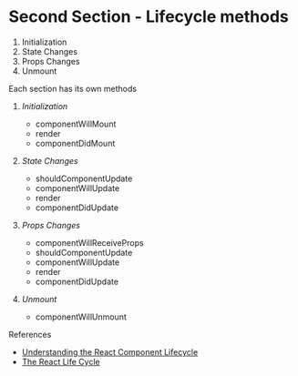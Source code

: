 # Second Section - Lifecycle methods

1. Initialization
2. State Changes
3. Props Changes
4. Unmount

Each section has its own methods

1. *Initialization*
    * componentWillMount
    * render
    * componentDidMount

2. *State Changes*
    * shouldComponentUpdate
    * componentWillUpdate
    * render
    * componentDidUpdate

3. *Props Changes*
    * componentWillReceiveProps
    * shouldComponentUpdate
    * componentWillUpdate
    * render
    * componentDidUpdate

4. *Unmount*
    * componentWillUnmount

References
 * [Understanding the React Component Lifecycle](http://busypeoples.github.io/post/react-component-lifecycle/)
 * [The React Life Cycle](https://developmentarc.gitbooks.io/react-indepth/content/life_cycle/introduction.html)


